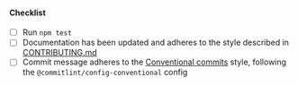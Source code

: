 <!--
Thank you for your pull request. Please provide a description above and review
the requirements below.

Bug fixes and new features should include tests.

Contributors guide: https://github.com/Fdawgs/doccon/blob/master/CONTRIBUTING.md

-->

#### Checklist

-   [ ] Run `npm test`
-   [ ] Documentation has been updated and adheres to the style described in [CONTRIBUTING.md](https://github.com/Fdawgs/doccon/blob/master/CONTRIBUTING.md#documentation-style)
-   [ ] Commit message adheres to the [Conventional commits](https://www.conventionalcommits.org/en/v1.0.0/) style, following the `@commitlint/config-conventional` config
